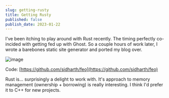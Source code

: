 ```yaml
---
slug: getting-rusty
title: Getting Rusty
published: false
publish_date: 2023-01-22
---
```


I've been itching to play around with Rust recently. The timing perfectly co-incided with getting fed up with Ghost. So a couple hours of work later, I wrote a barebones static site generator and ported my blog over.

![image](./assets/static-generator.jpg)

Code: [https://github.com/sidharth/feo](https://github.com/sidharth/feo)

Rust is... surprisingly a delight to work with. It's approach to memory management (ownership + borrowing) is really interesting. I think I'd prefer it to C++ for new projects.